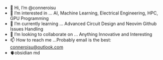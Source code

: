 - 👋 Hi, I’m @conneroisu
- 👀 I’m interested in ... AI, Machine Learning, Electrical Engineering, HPC, GPU Programming
- 🌱 I’m currently learning ... Advanced Circuit Design and Neovim Github Issues Handling
- 💞️ I’m looking to collaborate on ... Anything Innovative and Interesting
- 📫 How to reach me ...Probably email is the best: conneroisu@outlook.com
- 🫀obsidian md

<!---
conneroisu/conneroisu is a ✨ special ✨ repository because its `README.md` (this file) appears on your GitHub profile.
You can click the Preview link to take a look at your changes.
--->
